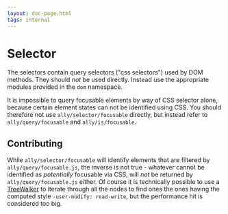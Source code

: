 ```yaml
---
layout: doc-page.html
tags: internal
---
```


# Selector

The selectors contain query selectors ("css selectors") used by DOM methods. They should *not* be used directly. Instead use the appropriate modules provided in the `dom` namespace.

It is impossible to query focusable elements by way of CSS selector alone, because certain element states can not be identified using CSS. You should therefore not use `ally/selector/focusable` directly, but instead refer to `ally/query/focusable` and `ally/is/focusable`.


## Contributing

While `ally/selector/focusable` will identify elements that are filtered by `ally/query/focusable.js`, the inverse is not true - whatever cannot be identified as *potentially* focusable via CSS, will *not* be returned by `ally/query/focusable.js` either. Of course it is technically possible to use a [TreeWalker](https://developer.mozilla.org/en-US/docs/Web/API/TreeWalker) to iterate through all the nodes to find ones the ones having the computed style `-user-modify: read-write`, but the performance hit is considered too big.


